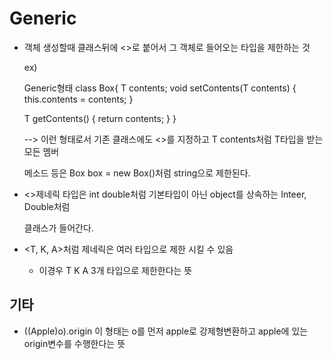# Generic

- 객체 생성할때 클래스뒤에 <>로 붙어서 그 객체로 들어오는 타입을 제한하는 것

  ex)

  Generic형태
  class Box<T>{
  	T contents;
  	void setContents(T contents) {
  		this.contents = contents;
  	}
  	
  	T getContents() {
  		return contents;
  	}
  }

  --> 이런 형태로서 기존 클래스에도 <>를 지정하고 T contents처럼 T타입을 받는 모든 멤버

  메소드 등은 Box<String> box = new Box<String>()처럼 string으로 제한된다.

- <>제네릭 타입은 int double처럼 기본타입이 아닌 object를 상속하는 Inteer, Double처럼

  클래스가 들어간다.

- <T, K, A>처럼 제네릭은 여러 타입으로 제한 시킬 수 있음

  - 이경우 T K A 3개 타입으로 제한한다는 뜻

## 기타

- ((Apple)o).origin 이 형태는
  o를 먼저 apple로 강제형변환하고 apple에 있는 origin변수를 수행한다는 뜻


